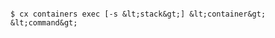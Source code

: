<!-- layout:code post: containers_usage -->

```

$ cx containers exec [-s &lt;stack&gt;] &lt;container&gt; &lt;command&gt;

```
